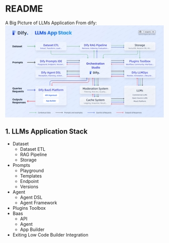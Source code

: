 # README

A Big Picture of LLMs Application From dify:
![alt text](LLMs-App-Stack.png)

## 1. LLMs Application Stack

- Dataset
  - Dataset ETL
  - RAG Pipeline
  - Storage
- Prompts
  - Playground
  - Templates
  - Endpoint
  - Versions
- Agent
  - Agent DSL
  - Agent Framework
- Plugins Toolbox
- Baas
  - API
  - Agent
  - App Builder 
- Exiting Low Code Builder Integration


